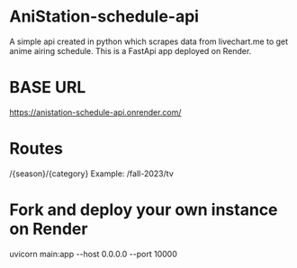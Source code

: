 # AniStation-schedule-api
A simple api created in python which scrapes data from livechart.me to get anime airing schedule.
This is a FastApi app deployed on Render.

# BASE URL
https://anistation-schedule-api.onrender.com/

# Routes
/{season}/{category}
Example: /fall-2023/tv

# Fork and deploy your own instance on Render
uvicorn main:app --host 0.0.0.0 --port 10000
